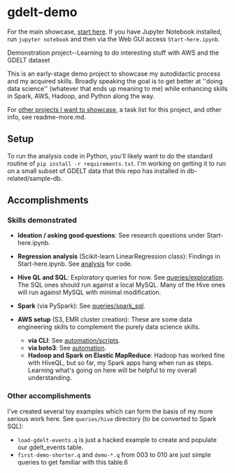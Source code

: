 # gdelt-demo


<!--div class="w3-container w3-pale-blue w3-leftbar w3-border-blue reed9999-note">-->
For the main showcase, <a href="https://github.com/reed9999/gdelt-demo/blob/master/Start-here.ipynb">start here</a>. If you have Jupyter Notebook installed, run `jupyter notebook` and then via the Web GUI access `Start-here.ipynb`. 
<!--/div-->

Demonstration project--Learning to do interesting stuff with AWS and the GDELT dataset

This is an early-stage demo project to showcase my autodidactic process and my acquired skills. Broadly speaking the goal is to get better at ''doing data science'' (whatever that ends up meaning to me) while enhancing skills in Spark, AWS, Hadoop, and Python along the way.

For [other projects I want to showcase](https://github.com/reed9999/gdelt-demo/blob/master/readme-more.md#rest-of-showcase), a task list for this project, and other info, see readme-more.md.

## Setup
To run the analysis code in Python, you'll likely want to do the standard routine of `pip install -r requirements.txt`. 
I'm working on getting it to run on a small subset of GDELT data that this repo has installed in db-related/sample-db.

## Accomplishments
### Skills demonstrated

* **Ideation / asking good questions**: See research questions under Start-here.ipynb.

* **Regression analysis** (Scikit-learn LinearRegression class): Findings in Start-here.ipynb. See [analysis](https://github.com/reed9999/gdelt-demo/tree/master/queries/analysis) for code. 

* **Hive QL and SQL**: Exploratory queries for now. See [queries/exploration](https://github.com/reed9999/gdelt-demo/tree/master/queries/exploration). The SQL ones should run against a local MySQL. Many of the Hive ones will run against MySQL with minimal modification.
  
* **Spark** (via PySpark): See [queries/spark_sql](https://github.com/reed9999/gdelt-demo/tree/master/queries/spark-sql). 

* **AWS setup** (S3, EMR cluster creation): These are some data engineering skills to complement the purely data science skills.
  * **via CLI**: See [automation/scripts](https://github.com/reed9999/gdelt-demo/tree/master/automation/scripts).
  * **via boto3**: See [automation](https://github.com/reed9999/gdelt-demo/tree/master/automation).
  * **Hadoop and Spark on Elastic MapReduce**: Hadoop has worked fine with HiveQL, but 
  so far, my Spark apps hang when run as steps. Learning what's going on here will be helpful 
  to my overall understanding.

### Other accomplishments
I've created several toy examples which can form the basis of my more serious work here. See `queries/hive` directory (to be converted to Spark SQL):

* `load-gdelt-events.q` is just a hacked example to create and populate our gdelt_events table.
* `first-demo-shorter.q` and `demo-*.q` from 003 to 010 are just simple queries to get familiar with this table.6



<!--borrowed shamelessly from https://www.w3schools.com/css/css_border.asp-->
<!--but GitHub doesn't deal well with this sort of markup. -->
<!-- 
<style>
.w3-container:after,.w3-container:before,.w3-panel:after,.w3-panel:before,.w3-row:after,.w3-row:before,.w3-row-padding:after,.w3-row-padding:before,
.w3-cell-row:before,.w3-cell-row:after,.w3-clear:after,.w3-clear:before,.w3-bar:before,.w3-bar:after{content:"";display:table;clear:both}
.w3-pale-blue,.w3-hover-pale-blue:hover{color:#000!important;background-color:#ddffff!important}
.w3-purple,.w3-hover-purple:hover{color:#fff!important;background-color:#9c27b0!important}
.w3-leftbar{border-left:6px solid #ccc!important}.w3-rightbar{border-right:6px solid #ccc!important}
.w3-border-blue,.w3-hover-border-blue:hover{border-color:#2196F3!important}
.w3-border-purple,.w3-hover-border-purple:hover{border-color:#9c27b0!important}
.w3-border-deep-purple,.w3-hover-border-deep-purple:hover{border-color:#673ab7!important}
.reed9999-note {padding:10px; font-size: medium; font-weight:bold;}
p.reed9999-note{font-weight:bold;}
</style>
-->
